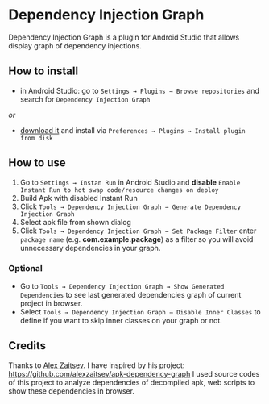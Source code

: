 # Dependency Injection Graph

Dependency Injection Graph is a plugin for Android Studio that allows display graph of dependency injections.

## How to install
- in Android Studio: go to `Settings → Plugins → Browse repositories` and search for `Dependency Injection Graph`

_or_

- [download it](http://plugins.jetbrains.com/plugin/10107) and install via `Preferences → Plugins → Install plugin from disk`

## How to use

1. Go to `Settings → Instan Run` in Android Studio and **disable** `Enable Instant Run to hot swap code/resource changes on deploy`
2. Build Apk with disabled Instant Run
3. Click `Tools → Dependency Injection Graph → Generate Dependency Injection Graph`
4. Select apk file from shown dialog
5. Click `Tools → Dependency Injection Graph → Set Package Filter` enter `package name` (e.g. **com.example.package**) as a filter so you will avoid unnecessary dependencies in your graph.

### Optional

- Go to `Tools → Dependency Injection Graph → Show Generated Dependencies` to see last generated dependencies graph of current project in browser.
- Select `Tools → Dependency Injection Graph → Disable Inner Classes` to define if you want to skip inner classes on your graph or not.

## Credits

Thanks to [Alex Zaitsev](https://github.com/alexzaitsev). I have inspired by his project: https://github.com/alexzaitsev/apk-dependency-graph
I used source codes of this project to analyze dependencies of decompiled apk, web scripts to show these dependencies in browser.